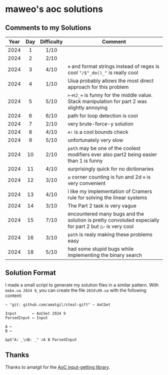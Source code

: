 # maweo's aoc solutions

## Comments to my Solutions

| Year | Day | Difficulty | Comment                                                                                                 |
| :--: | :-: | :--------: | ------------------------------------------------------------------------------------------------------- |
| 2024 |  1  |    1/10    |                                                                                                         |
| 2024 |  2  |    2/10    |                                                                                                         |
| 2024 |  3  |    4/10    | `⊜` and format strings instead of regex is cool `°/$"_do()_"` is really cool                            |
| 2024 |  4  |    1/10    | Uiua probably allows the most direct approach for this problem                                          |
| 2024 |  5  |    5/10    | `⊢⊣↯2_∞` is funny for the middle value. Stack manipulation for part 2 was slightly annoying             |
| 2024 |  6  |    6/10    | path for loop detection is cool                                                                         |
| 2024 |  7  |    2/10    | very brute-force-y solution                                                                             |
| 2024 |  8  |    4/10    | `∊⇡` is a cool bounds check                                                                             |
| 2024 |  9  |    5/10    | unfortunately very slow                                                                                 |
| 2024 | 10  |    2/10    | `path` may be one of the coolest modifiers ever also part2 being easier than 1 is funny                 |
| 2024 | 11  |    4/10    | surprisingly quick for no dictionaries                                                                  |
| 2024 | 12  |    3/10    | `⧈` corner counting is fun and 2d `⊜` is very convenient                                                |
| 2024 | 13  |    4/10    | i like my implementation of Cramers rule for solving the linear systems                                 |
| 2024 | 14  |    3/10    | The Part 2 task is very vague                                                                           |
| 2024 | 15  |    7/10    | encountered many bugs and the solution is pretty convoluted especially for part 2 but `⍜⨬` is very cool |
| 2024 | 16  |    3/10    | `path` is realy making these problems easy                                                              |
| 2024 | 18  |    5/10    | had some stupid bugs while implementing the binary search                                               |

## Solution Format

I made a small script to generate my solution files in a similar pattern. With `make.ua 2024 9`, you can create the file `2024\09.ua` with the following content:

```uiua
~ "git: github.com/amatgil/steal-gift" ~ AoCGet

Input       ← AoCGet 2024 9
ParsedInput ← Input

A ←
B ←

&p$"A: _\nB: _" ⊃A B ParsedInput
```

## Thanks

Thanks to amatgil for the [AoC input-getting library](https://github.com/amatgil/steal-gift).
